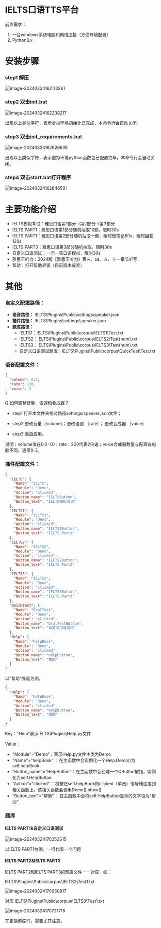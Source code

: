 # IELTS口语TTS平台

前置需求：

1. 一台windows系统电脑和网络连接（方便环境配置）
2. Python3.x

# 安装步骤

### step1 解压

![image-20240324162113261](images//image-20240324162113261.png)

### step2 双击init.bat

![image-20240324162238217](images//image-20240324162238217.png)

出现以上类似字符，表示虚拟环境初始化已完成，本命令行会自动关闭。

### step3 双击init_requirements.bat

![image-20240324162626638](images//image-20240324162626638.png)

出现以上类似字符，表示虚拟环境python函数包已配置完毕，本命令行会自动关闭。

### step4 双击start.bat打开程序

![image-20240324162846581](images//image-20240324162846581.png)



# 主要功能介绍

- IELTS模拟考试：雅思口语第1部分->第2部分->第3部分
- IELTS PART1：雅思口语第1部分随机抽取10题，限时30s
- IELTS PART1：雅思口语第2部分随机抽取一题，限时做笔记60s，限时回答120s
- IELTS PART3：雅思口语第3部分随机抽取，限时30s
- 自定义口语测试：一问一答口语模拟，限时30s
- 雅思王听力：2024版《雅思王听力》第三、四、五、十一章节听写
- 帮助：打开帮助界面（目前版本废弃）



# 其他

### 自定义配置路径：

- **语音路径：** IELTS\Plugins\Public\settings\speaker.json
- **插件路径：** IELTS\Plugins\settings\speaker.json
- **题库路径：**
  - IELTS1：IELTS\Plugins\Public\corpus\IELTS1\Test.txt
  - IELTS2：IELTS\Plugins\Public\corpus\IELTS2\Test{num}.txt
  - IELTS3：IELTS\Plugins\Public\corpus\IELTS3\Test{num}.txt
  - 自定义口语测试题库：IELTS\Plugins\Public\corpus\QuickTest\Test.txt

### 语音配置文件：

```json
{
  "volume": 0.8,
  "rate": 120,
  "voice": 3
}
```

Q 如何调整音量、语速和合成器？

- step1 打开本文件夹相对路径settings/speaker.json文件；

- step2 更改音量（volume）；更改语速 （rate）； 更改合成器 （voice）
- step3 重启应用。

说明：volume值在0.0-1.0；rate：200代表2倍速；voice合成器数量与配置各电脑不同，通常0-3。

### 插件配置文件：

```json
{
  "IELTS": {
    "Name": "IELTS",
    "Module": "Demo",
    "Action": "clicked",
    "Button_name": "IELTSButton",
    "Button_text": "IELTS模拟测试"
  },
  "IELTS1": {
    "Name": "IELTS1",
    "Module": "Demo",
    "Action": "clicked",
    "Button_name": "IELTS1Button",
    "Button_text": "IELTS Part1"
  },
  "IELTS2": {
    "Name": "IELTS2",
    "Module": "Demo",
    "Action": "clicked",
    "Button_name": "IELTS2Button",
    "Button_text": "IELTS Part2"
  },
  "IELTS3": {
    "Name": "IELTS3",
    "Module": "Demo",
    "Action": "clicked",
    "Button_name": "IELTS3Button",
    "Button_text": "IELTS Part3"
  },
  "QuickTest": {
    "Name": "OralTest",
    "Module": "Demo",
    "Action": "clicked",
    "Button_name": "OralTestButton",
    "Button_text": "自定义口语测试"
  },
  "Help": {
    "Name": "helpBook",
    "Module": "Demo",
    "Action": "clicked",
    "Button_name": "HelpButton",
    "Button_text": "帮助"
  }
}
```

以"帮助"界面为例，

```json
{
  "Help": {
    "Name": "helpBook",
    "Module": "Demo",
    "Action": "clicked",
    "Button_name": "HelpButton",
    "Button_text": "帮助"
  }
}
```

Key："Help"表示IELTS\Plugins\Help.py文件

Value：

- "Module"="Demo"：表示Help.py文件主类为Demo
- "Name"="helpBook" ：在主函数中会实例化一个Help.Demo()为self.helpBook
- "Button_name"="HelpButton"：在主函数中会创建一个QButton按钮，实例化为self.HelpButton
- "Action"="clicked" ：将按钮self.helpBook的clicked（单击）信号槽连接到相关函数上，该相关函数会调用Demo().show()
- "Button_text"="帮助"： 在主函数中会将self.HelpButton显示的文字设为"帮助"

### 题库

#### IELTS PART1&自定义口语测试

![image-20240324170253615](images//image-20240324170253615.png)

以IELTS PART1为例，一行代表一个问题

#### IELTS PART2&IELTS PART3

IELTS PART2和IELTS PART3的题库文件一一对应，如：

IELTS\Plugins\Public\corpus\IELTS2\Test1.txt

![image-20240324170650817](images//image-20240324170650817.png)

对应 IELTS\Plugins\Public\corpus\IELTS3\Test1.txt

![image-20240324170721718](images//image-20240324170721718.png)

在更换题库时，需要尤其注意。
